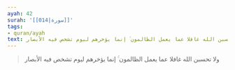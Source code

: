```yaml
---
ayah: 42
surah: '[[014|سورة]]'
tags:
- quran/ayah
text: ولا تحسبن الله غافلا عما يعمل الظالمون ۚ إنما يؤخرهم ليوم تشخص فيه الأبصار
---
```

> ولا تحسبن الله غافلا عما يعمل الظالمون ۚ إنما يؤخرهم ليوم تشخص فيه الأبصار
